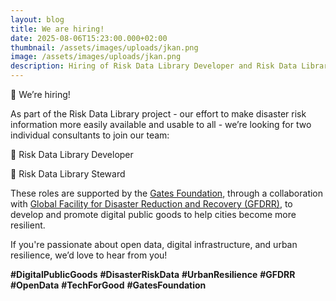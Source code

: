 ```yaml
---
layout: blog
title: We are hiring!
date: 2025-08-06T15:23:00.000+02:00
thumbnail: /assets/images/uploads/jkan.png
image: /assets/images/uploads/jkan.png
description: Hiring of Risk Data Library Developer and Risk Data Library Steward
---
```

🚨 We’re hiring!

As part of the Risk Data Library project - our effort to make disaster risk information more easily available and usable to all - we’re looking for two individual consultants to join our team:

🔹 Risk Data Library Developer

🔹 Risk Data Library Steward

These roles are supported by the [Gates Foundation](https://www.linkedin.com/feed/#), through a collaboration with [Global Facility for Disaster Reduction and Recovery (GFDRR)](https://www.linkedin.com/feed/#), to develop and promote digital public goods to help cities become more resilient.

If you're passionate about open data, digital infrastructure, and urban resilience, we’d love to hear from you!

**\#DigitalPublicGoods** **\#DisasterRiskData** **\#UrbanResilience** **\#GFDRR** **\#OpenData** **\#TechForGood** **\#GatesFoundation**
